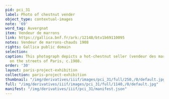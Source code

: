 ```yaml
---
pid: pci_31
label: Photo of chestnut vender
object_type: contextual-images
note: '69'
word_tag: Auvergnat
item: Vendeur de marrons
link: https://gallica.bnf.fr/ark:/12148/btv1b69110095
notes: Vendeur de marrons-chauds 1908
rights: Gallica public domain
selection: 
caption: This photograph depicts a hot-chestnut seller (vendeur des marrons-chauds)
  on the streets of Paris, c.1908.
order: '30'
layout: paris-project-exhibition
collection: paris-project-exhibition
thumbnail: "/img/derivatives/iiif/images/pci_31/full/250,/0/default.jpg"
full: "/img/derivatives/iiif/images/pci_31/full/1140,/0/default.jpg"
manifest: "/img/derivatives/iiif/pci_31/manifest.json"
---
```

